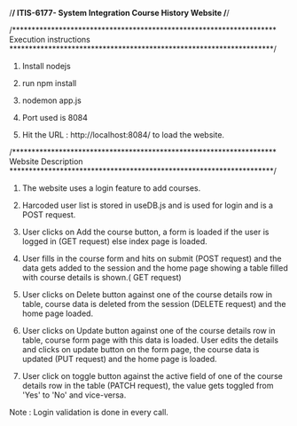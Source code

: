 /********************************************************************/
ITIS-6177- System Integration
Course History Website
/********************************************************************/


/********************************************************************
Execution instructions
********************************************************************/

1. Install nodejs

2. run npm install

3. nodemon app.js

4. Port used is 8084

5. Hit the URL : http://localhost:8084/ to load the website.

/********************************************************************
Website Description
********************************************************************/

1. The website uses a login feature to add courses.

2. Harcoded user list is stored in useDB.js and is used for login and is a POST request.

3. User clicks on Add the course button, a form is loaded if the user is logged in (GET request) else index page is loaded.

4. User fills in the course form and hits on submit (POST request) and the data gets added to the session and the home page showing a table filled with course details is shown.( GET request)

5. User clicks on Delete button against one of the course details row in table, course data is deleted from the session (DELETE request) and the home page loaded.

6. User clicks on Update button against one of the course details row in table, course form page with this data is loaded. User edits the details and clicks on update button on the form page, the course data is updated (PUT request) and the home page is loaded.

7. User click on toggle button against the active field of one of the course details row in the table (PATCH request), the value gets toggled from 'Yes' to 'No' and vice-versa.

Note : Login validation is done in every call.
